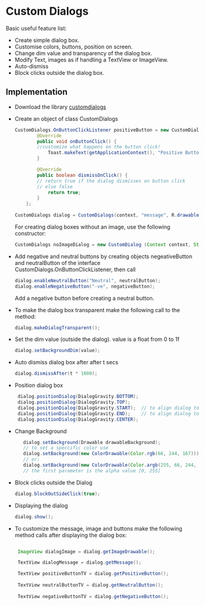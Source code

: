 # Custom Dialogs

Basic useful feature list:

 * Create simple dialog box.
 * Customise colors, buttons, position on screen.
 * Change dim value and transparency of the dialog box.
 * Modify Text, images as if handling a TextView or ImageView.
 * Auto-dismiss 
 * Block clicks outside the dialog box.


## Implementation

 * Download the library [customdialogs](https://github.com/aman23091998/CustomDialogs/tree/master/customdialogs/)   
 * Create an object of class CustomDialogs
 	```java
   	CustomDialogs.OnButtonClickListener positiveButton = new CustomDialogs.OnButtonClickListener() {
            @Override
            public void onButtonClick() {
            //customize what happens on the button click!
                Toast.makeText(getApplicationContext(), "Positive Button Clicked!", Toast.LENGTH_LONG).show();
            }

            @Override
            public boolean dismissOnClick() {
            // return true if the dialog dismisses on button click
            // else false
                return true;
            }
        };
        
    CustomDialogs dialog = CustomDialogs(context, "message", R.drawable.name, "positiveButtonText", positiveButton);
    ```
    
    For creating dialog boxes without an image, use the following constructor:
    
    ```java
    CustomDialogs noImageDialog = new CustomDialog (Context context, String message, String positiveButtonText, OnButtonClickListener onPositiveClickListener);
    ```
 * Add negative and neutral buttons by creating objects negeativeButton and neutralButton of the interface CustomDialogs.OnButtonClickListener, then call
  
 	```java
    dialog.enableNeutralButton("Neutral", neutralButton);
    dialog.enableNegativeButton("-ve", negativeButton);
   ```
   
   Add a negative button before creating a neutral button.
 * To make the dialog box transparent make the following call to the method:
 
    ```java
    dialog.makeDialogTransparent();
    ```
 * Set the dim value (outside the dialog). value is a float from 0 to 1f
   
   ```java
   dialog.setBackgroundDim(value);
   ```
 * Auto dismiss dialog box after after t secs
	
    ```java
    dialog.dismissAfter(t * 1000);
    ```
 * Position dialog box
   
   ```java
  	dialog.positionDialog(DialogGravity.BOTTOM);
  	dialog.positionDialog(DialogGravity.TOP);
  	dialog.positionDialog(DialogGravity.START);  // to align dialog to the left of the screen  		  
    dialog.positionDialog(DialogGravity.END);    // to align dialog to the right of the screen  		  
    dialog.positionDialog(DialogGravity.CENTER);
   ```
 * Change Background
   ```java
	  dialog.setBackground(Drawable drawableBackground);
  	  // to set a speccific color use
      dialog.setBackground(new ColorDrawable(Color.rgb(66, 244, 167))); // plug in the the RGB values of the required color.
      // or: 
      dialog.setBackground(new ColorDrawable(Color.argb(255, 66, 244, 167)));
      // the first parameter is the alpha value [0, 255]
 	 ```
 * Block clicks outside the Dialog
 	
    ```java
 	dialog.blockOutSideClick(true);
 	```
 * Displaying the dialog
    
    ```java
   	dialog.show();
   ```

* To customize the message, image and buttons make the following method calls after displaying the dialog box:

	```java
    
     ImageView dialogImage = dialog.getImageDrawable();

     TextView dialogMessage = dialog.getMessage();

     TextView positiveButtonTV = dialog.getPositiveButton();
		
     TextView neutralButtonTV = dialog.getNeutralButton();
     
     TextView negativeButtonTV = dialog.getNegativeButton();
    ```
